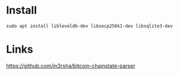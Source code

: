 # Install

```
sudo apt install libleveldb-dev libsecp256k1-dev libsqlite3-dev
```

# Links

https://github.com/in3rsha/bitcoin-chainstate-parser
